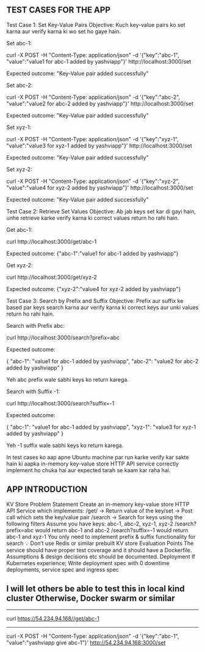 ## TEST CASES FOR THE APP

Test Case 1: Set Key-Value Pairs
Objective: Kuch key-value pairs ko set karna aur verify karna ki wo set ho gaye hain.

Set abc-1:

curl -X POST -H "Content-Type: application/json" -d '{"key":"abc-1", "value":"value1 for abc-1 added by yashviapp"}' http://localhost:3000/set

Expected outcome: "Key-Value pair added successfully"

Set abc-2:

curl -X POST -H "Content-Type: application/json" -d '{"key":"abc-2", "value":"value2 for abc-2 added by yashviapp"}' http://localhost:3000/set

Expected outcome: "Key-Value pair added successfully"

Set xyz-1:

curl -X POST -H "Content-Type: application/json" -d '{"key":"xyz-1", "value":"value3 for xyz-1 added by yashviapp"}' http://localhost:3000/set

Expected outcome: "Key-Value pair added successfully"

Set xyz-2:

curl -X POST -H "Content-Type: application/json" -d '{"key":"xyz-2", "value":"value4 for xyz-2 added by yashviapp"}' http://localhost:3000/set

Expected outcome: "Key-Value pair added successfully"

Test Case 2: Retrieve Set Values
Objective: Ab jab keys set kar di gayi hain, unhe retrieve karke verify karna ki correct values return ho rahi hain.

Get abc-1:

curl http://localhost:3000/get/abc-1

Expected outcome: {"abc-1":"value1 for abc-1 added by yashviapp"}

Get xyz-2:

curl http://localhost:3000/get/xyz-2

Expected outcome: {"xyz-2":"value4 for xyz-2 added by yashviapp"}

Test Case 3: Search by Prefix and Suffix
Objective: Prefix aur suffix ke based par keys search karna aur verify karna ki correct keys aur unki values return ho rahi hain.

Search with Prefix abc:

curl http://localhost:3000/search?prefix=abc

Expected outcome:

{
  "abc-1": "value1 for abc-1 added by yashviapp",
  "abc-2": "value2 for abc-2 added by yashviapp"
}

Yeh abc prefix wale sabhi keys ko return karega.

Search with Suffix -1:

curl http://localhost:3000/search?suffix=-1

Expected outcome:

{
  "abc-1": "value1 for abc-1 added by yashviapp",
  "xyz-1": "value3 for xyz-1 added by yashviapp"
}

Yeh -1 suffix wale sabhi keys ko return karega.

In test cases ko aap apne Ubuntu machine par run karke verify kar sakte hain ki aapka in-memory key-value store HTTP API service correctly implement ho chuka hai aur expected tarah se kaam kar raha hai.



## APP INTRODUCTION
KV Store
Problem Statement
Create an in-memory key-value store HTTP API Service which implements: 
/get/<key> → Return value of the
key/set → Post call which sets the key/value pair
/search → Search for keys using the following filters 
Assume you have keys: abc-1, abc-2, xyz-1, xyz-2
/search?prefix=abc would return abc-1 and abc-2 
/search?suffix=-1 would return abc-1 and xyz-1
You only need to implement prefix & suffix functionality for search
💡 Don’t use Redis or similar prebuilt KV store
Evaluation Points
The service should have proper test coverage and it should have a Dockerfile.
Assumptions & design decisions etc should be documented.
Deployment
If Kubernetes experience;
Write deployment spec with 0 downtime deployments, service spec
and ingress spec

I will let others be able to test this in local kind cluster
Otherwise, Docker swarm or similar
----


-----
curl https://54.234.94.168//get/abc-1

----

curl -X POST -H "Content-Type: application/json" -d '{"key":"abc-1", "value":"yashviapp give abc-1"}' http://54.234.94.168:3000/set
